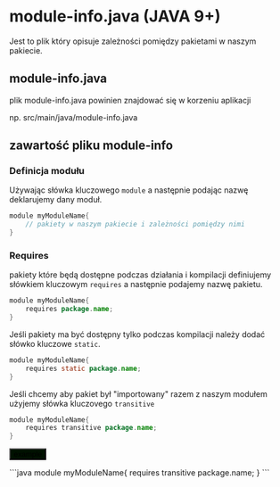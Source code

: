 # module-info.java (JAVA 9+)

Jest to plik który opisuje zależności pomiędzy pakietami w naszym pakiecie.

## module-info.java
plik module-info.java powinien znajdować się w korzeniu aplikacji

np. src/main/java/module-info.java

## zawartość pliku module-info

### Definicja modułu
Używając słówka kluczowego `module` a następnie podając nazwę deklarujemy dany moduł.

```java
module myModuleName{
    // pakiety w naszym pakiecie i zależności pomiędzy nimi
}

```

### Requires
pakiety które będą dostępne podczas działania i kompilacji definiujemy słówkiem kluczowym `requires` a następnie podajemy nazwę pakietu.

```java
module myModuleName{
    requires package.name;
}
```

Jeśli pakiety ma być dostępny tylko podczas kompilacji należy dodać słówko kluczowe `static`.

```java
module myModuleName{
    requires static package.name;
}
```

Jeśli chcemy aby pakiet był "importowany" razem z naszym modułem użyjemy słówka kluczovego `transitive`

```java
module myModuleName{
    requires transitive package.name;
}
```

<button id="btn1" style="visible:hidden; background-color:#001100">example</button>
<div id="as1">
 ```java
    module myModuleName{
        requires transitive package.name;
    }
```
</div>
<script>
    function myFunction() {
  document.getElementById("as1").style.visibility = "visible";
}
    document.getElementById("btn1").addEventListener("click", myFunction);
    
</script>